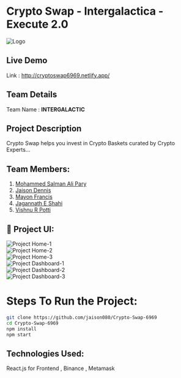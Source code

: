 # Crypto Swap - Intergalactica - Execute 2.0

![Logo](https://github.com/jaison080/Crypto-Swap-6969/blob/master/images/logo.png)

## Live Demo

Link : http://cryptoswap6969.netlify.app/

## Team Details

Team Name : <b>INTERGALACTIC</b>

## Project Description

Crypto Swap helps you invest in Crypto Baskets curated by Crypto Experts...

## Team Members:

1. [Mohammed Salman Ali Pary](https://github.com/salmanpary)
2. [Jaison Dennis](https://github.com/jaison080)
3. [Mayon Francis](https://github.com/Mayon-Francis)
4. [Jagannath E Shahi](https://github.com/Jagannathes)
5. [Vishnu R Potti](https://github.com/Vishnurr2k01)

## 🔧 Project UI:

![Project Home-1](https://github.com/jaison080/Crypto-Swap-6969/blob/master/images/img.png)
<br>
![Project Home-2](https://github.com/jaison080/Crypto-Swap-6969/blob/master/images/img1.png)
<br>
![Project Home-3](https://github.com/jaison080/Crypto-Swap-6969/blob/master/images/img2.png)
<br>
![Project Dashboard-1](https://github.com/jaison080/Crypto-Swap-6969/blob/master/images/img3.png)
<br>
![Project Dashboard-2](https://github.com/jaison080/Crypto-Swap-6969/blob/master/images/img4.png)
<br>
![Project Dashboard-3](https://github.com/jaison080/Crypto-Swap-6969/blob/master/images/img5.png)

# Steps To Run the Project:

```bash
git clone https://github.com/jaison080/Crypto-Swap-6969
cd Crypto-Swap-6969
npm install
npm start
```

## Technologies Used:

React.js for Frontend , Binance , Metamask
